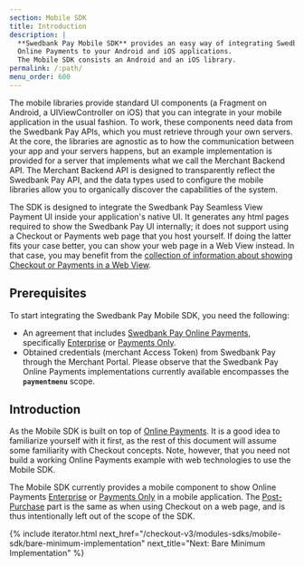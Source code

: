 ```yaml
---
section: Mobile SDK
title: Introduction
description: |
  **Swedbank Pay Mobile SDK** provides an easy way of integrating Swedbank Pay
  Online Payments to your Android and iOS applications.
  The Mobile SDK consists an Android and an iOS library.
permalink: /:path/
menu_order: 600
---
```


The mobile libraries provide standard UI components (a Fragment on Android, a
UIViewController on iOS) that you can integrate in your mobile application in
the usual fashion. To work, these components need data from the Swedbank Pay
APIs, which you must retrieve through your own servers. At the core, the
libraries are agnostic as to how the communication between your app and your
servers happens, but an example implementation is provided for a server that
implements what we call the Merchant Backend API. The Merchant Backend API is
designed to transparently reflect the Swedbank Pay API, and the data types used
to configure the mobile libraries allow you to organically discover the
capabilities of the system.

The SDK is designed to integrate the Swedbank Pay Seamless View Payment UI
inside your application's native UI. It generates any html pages required to
show the Swedbank Pay UI internally; it does not support using a Checkout or
Payments web page that you host yourself. If doing the latter fits your case
better, you can show your web page in a Web View instead. In that case, you may
benefit from the
[collection of information about showing Checkout or Payments in a Web View][plain-webview].

## Prerequisites

To start integrating the Swedbank Pay Mobile SDK, you need the following:

*   An agreement that includes [Swedbank Pay Online Payments][checkout],
    specifically [Enterprise][checkout-enterprise] or
    [Payments Only][checkout-payments-only].
*   Obtained credentials (merchant Access Token) from Swedbank Pay through
    the Merchant Portal. Please observe that the Swedbank Pay Online Payments
    implementations currently available encompasses the **`paymentmenu`** scope.

## Introduction

As the Mobile SDK is built on top of [Online Payments][checkout]. It is a good
idea to familiarize yourself with it first, as the rest of this document will
assume some familiarity with Checkout concepts. Note, however, that you need not
build a working Online Payments example with web technologies to use the Mobile
SDK.

The Mobile SDK currently provides a mobile component to show Online Payments
[Enterprise][checkout-enterprise] or [Payments Only][checkout-payments-only] in
a mobile application. The [Post-Purchase][post-purchase-capture] part is the
same as when using Checkout on a web page, and is thus intentionally left out of
the scope of the SDK.

{% include iterator.html next_href="/checkout-v3/modules-sdks/mobile-sdk/bare-minimum-implementation"
                         next_title="Next: Bare Minimum Implementation" %}

[plain-webview]: /checkout-v3/modules-sdks/mobile-sdk/plain-webview
[checkout]: /checkout-v3
[checkout-enterprise]: /old-implementations/enterprise
[checkout-payments-only]: /checkout-v3
[https]: /checkout-v3/get-started/fundamental-principles#connection-and-protocol
[post-purchase-capture]: /checkout-v3/get-started/post-purchase#capture
